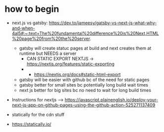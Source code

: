 # how to begin

- next.js vs gatsby: https://dev.to/jameesy/gatsby-vs-next-js-what-why-and-when-4al5#:~:text=The%20fundamental%20difference%20is%20Next,HTML%20page%20from%20the%20server.
  - gatsby will create statuc pages at build and next creates them at runtime but NEEDS a server
    - CAN STATIC EXPORT NEXTJS -> https://nextjs.org/features/static-exporting
    - - https://nextjs.org/docs#static-html-export
  - gatsby will be easier with github bc of the need for static pages
  - gatsby better for small sites bc potentially long build wait times
  - next js better for big sites bc no need to wait for long build times
  
- Instructions for nextjs --> https://javascript.plainenglish.io/deploy-your-next-js-app-on-github-pages-using-the-github-action-525271137409
- statically for the cdn stuff
- https://statically.io/
